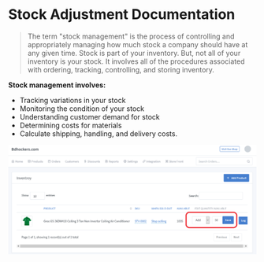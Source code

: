 # Stock Adjustment Documentation

> The term "stock management" is the process of controlling and appropriately managing how much stock a company should have at any given time. Stock is part of your inventory. But, not all of your inventory is your stock. It involves all of the procedures associated with ordering, tracking, controlling, and storing inventory. 

**Stock management involves:**

- Tracking variations in your stock
- Monitoring the condition of your stock
- Understanding customer demand for stock
- Determining costs for materials
- Calculate shipping, handling, and delivery costs.

![image](img/2.png)